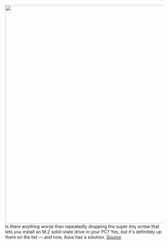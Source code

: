 <img src='https://cdn.vox-cdn.com/thumbor/YVAO_HILN7oPyDATnIjGeT00Uzs=/0x0:933x688/1200x0/filters:focal(0x0:933x688):no_upscale()/cdn.vox-cdn.com/uploads/chorus_asset/file/22295529/asus_q_connector.jpg' width='700px' /><br/>
Is there anything worse than repeatedly dropping the super tiny screw that lets you install an M.2 solid-state drive in your PC? Yes, but it's definitely up there on the list — and now, Asus has a solution.
<a href='https://www.theverge.com/2021/2/10/22276815/asus-m2-screw-q-latch-motherboard-z590-b560'> Source <a/>